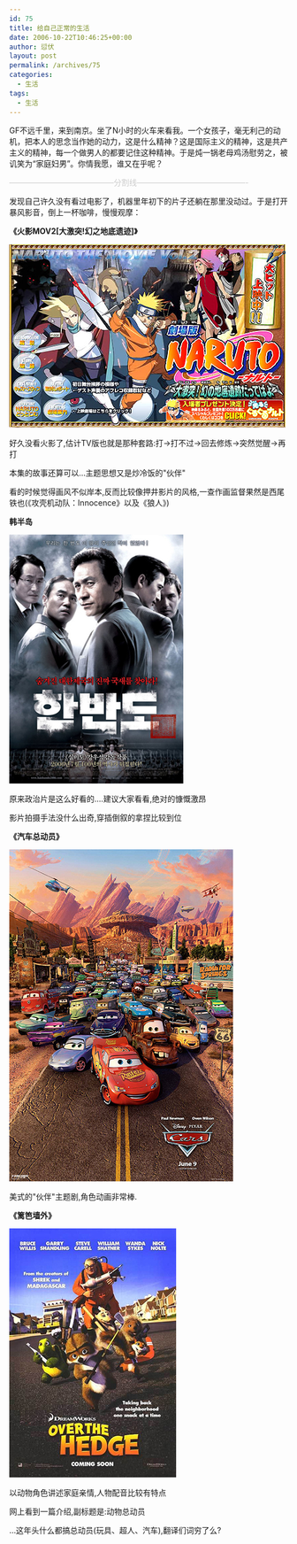```yaml
---
id: 75
title: 给自己正常的生活
date: 2006-10-22T10:46:25+00:00
author: 愆伏
layout: post
permalink: /archives/75
categories:
  - 生活
tags:
  - 生活
---
```

GF不远千里，来到南京。坐了N小时的火车来看我。一个女孩子，毫无利己的动机，把本人的思念当作她的动力，这是什么精神？这是国际主义的精神，这是共产主义的精神，每一个做男人的都要记住这种精神。于是炖一锅老母鸡汤慰劳之，被讥笑为“家庭妇男”。你情我愿，谁又在乎呢？

<span style="color:#cccccc">&#8212;&#8212;&#8212;&#8212;&#8212;&#8212;&#8212;&#8212;&#8212;&#8212;&#8212;&#8212;&#8212;&#8211;分割线&#8212;&#8212;&#8212;&#8212;&#8212;&#8212;&#8212;&#8212;&#8212;&#8212;&#8212;&#8212;&#8212;&#8212;-</span>
  
发现自己许久没有看过电影了，机器里年初下的片子还躺在那里没动过。于是打开暴风影音，倒上一杯咖啡，慢慢观摩：

**《火影MOV2[大激突!幻之地底遗迹]》**
  
<a href="/wp-content/uploads/200610/22_222718_narutomovie2.jpg" target="_blank"><img src="/wp-content/uploads/200610/22_222718_narutomovie2.jpg" alt="/wp-content/uploads/200610/22_222718_narutomovie2.jpg" /></a>
  
好久没看火影了,估计TV版也就是那种套路:打->打不过->回去修炼->突然觉醒->再打
  
<!--more-->本集的故事还算可以&#8230;主题思想又是炒冷饭的"伙伴"


  
看的时候觉得画风不似岸本,反而比较像押井影片的风格,一查作画监督果然是西尾铁也(《攻壳机动队：Innocence》以及《狼人》)

**韩半岛**
  
<a href="/wp-content/uploads/200610/22_223002_.jpg" target="_blank"><img src="/wp-content/uploads/200610/22_223002_.jpg" alt="/wp-content/uploads/200610/22_223002_.jpg" /></a>
  
原来政治片是这么好看的&#8230;.建议大家看看,绝对的慷慨激昂
  
影片拍摄手法没什么出奇,穿插倒叙的拿捏比较到位

**《汽车总动员》**
  
<a href="/wp-content/uploads/200610/22_223204_poster1.jpg" target="_blank"><img src="/wp-content/uploads/200610/22_223204_poster1.jpg" alt="/wp-content/uploads/200610/22_223204_poster1.jpg" /></a>
  
美式的"伙伴"主题剧,角色动画非常棒.

**《篱笆墙外》**
  
<a href="/wp-content/uploads/200610/22_223538_poster3.jpg" target="_blank"><img src="/wp-content/uploads/200610/22_223538_poster3.jpg" alt="/wp-content/uploads/200610/22_223538_poster3.jpg" /></a>
  
以动物角色讲述家庭亲情,人物配音比较有特点
  
网上看到一篇介绍,副标题是:动物总动员
  
&#8230;这年头什么都搞总动员(玩具、超人、汽车),翻译们词穷了么?